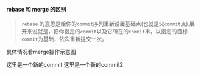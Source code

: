 #### rebase 和 merge 的区别

> ```rebase``` 的意思是给你的```commit```序列重新设置基础点(也就是父```commit```点).展开来说就是，把你指定的```commit```以及它所在的```commit```串，以指定的目标```commit```为基础，依次重新提交一次。

具体情况看merge操作示意图

这里是一个新的commit
这里是一个新的commit2



